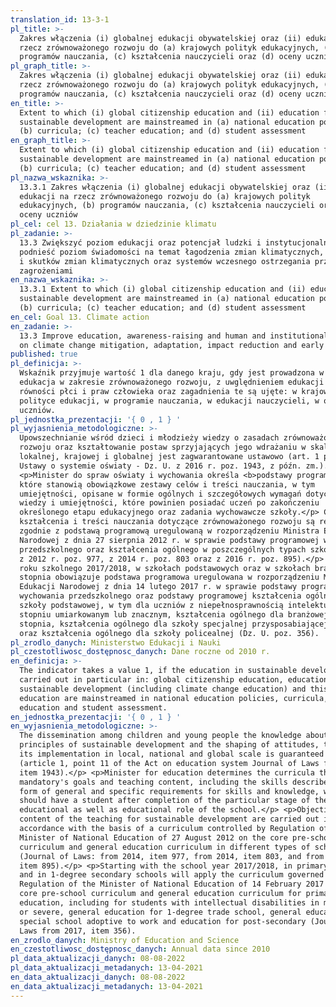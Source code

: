 ```yaml
---
translation_id: 13-3-1
pl_title: >-
  Zakres włączenia (i) globalnej edukacji obywatelskiej oraz (ii) edukacji na
  rzecz zrównoważonego rozwoju do (a) krajowych polityk edukacyjnych, (b)
  programów nauczania, (c) kształcenia nauczycieli oraz (d) oceny uczniów
pl_graph_title: >-
  Zakres włączenia (i) globalnej edukacji obywatelskiej oraz (ii) edukacji na
  rzecz zrównoważonego rozwoju do (a) krajowych polityk edukacyjnych, (b)
  programów nauczania, (c) kształcenia nauczycieli oraz (d) oceny uczniów
en_title: >-
  Extent to which (i) global citizenship education and (ii) education for
  sustainable development are mainstreamed in (a) national education policies;
  (b) curricula; (c) teacher education; and (d) student assessment
en_graph_title: >-
  Extent to which (i) global citizenship education and (ii) education for
  sustainable development are mainstreamed in (a) national education policies;
  (b) curricula; (c) teacher education; and (d) student assessment
pl_nazwa_wskaznika: >-
  13.3.1 Zakres włączenia (i) globalnej edukacji obywatelskiej oraz (ii)
  edukacji na rzecz zrównoważonego rozwoju do (a) krajowych polityk
  edukacyjnych, (b) programów nauczania, (c) kształcenia nauczycieli oraz (d)
  oceny uczniów
pl_cel: cel 13. Działania w dziedzinie klimatu
pl_zadanie: >-
  13.3 Zwiększyć poziom edukacji oraz potencjał ludzki i instytucjonalny,
  podnieść poziom świadomości na temat łagodzenia zmian klimatycznych, adaptacji
  i skutków zmian klimatycznych oraz systemów wczesnego ostrzegania przed
  zagrożeniami
en_nazwa_wskaznika: >-
  13.3.1 Extent to which (i) global citizenship education and (ii) education for
  sustainable development are mainstreamed in (a) national education policies;
  (b) curricula; (c) teacher education; and (d) student assessment
en_cel: Goal 13. Climate action
en_zadanie: >-
  13.3 Improve education, awareness-raising and human and institutional capacity
  on climate change mitigation, adaptation, impact reduction and early warning
published: true
pl_definicja: >-
  Wskaźnik przyjmuje wartość 1 dla danego kraju, gdy jest prowadzona w nim
  edukacja w zakresie zrównoważonego rozwoju, z uwględnieniem edukacji na rzecz
  równości płci i praw człowieka oraz zagadnienia te są ujęte: w krajowej
  polityce edukacji, w programie nauczania, w edukacji nauczycieli, w ocenianiu
  uczniów.
pl_jednostka_prezentacji: '{ 0 , 1 } '
pl_wyjasnienia_metodologiczne: >-
  Upowszechnianie wśród dzieci i młodzieży wiedzy o zasadach zrównoważonego
  rozwoju oraz kształtowanie postaw sprzyjających jego wdrażaniu w skali
  lokalnej, krajowej i globalnej jest zagwarantowane ustawowo (art. 1 pkt 11
  Ustawy o systemie oświaty - Dz. U. z 2016 r. poz. 1943, z późn. zm.).</p>
  <p>Minister do spraw oświaty i wychowania określa <b>podstawy programowe</b>,
  które stanowią obowiązkowe zestawy celów i treści nauczania, w tym
  umiejętności, opisane w formie ogólnych i szczegółowych wymagań dotyczących
  wiedzy i umiejętności, które powinien posiadać uczeń po zakończeniu
  określonego etapu edukacyjnego oraz zadania wychowawcze szkoły.</p> Cele
  kształcenia i treści nauczania dotyczące zrównoważonego rozwoju są realizowane
  zgodnie z podstawą programową uregulowaną w rozporządzeniu Ministra Edukacji
  Narodowej z dnia 27 sierpnia 2012 r. w sprawie podstawy programowej wychowania
  przedszkolnego oraz kształcenia ogólnego w poszczególnych typach szkół (Dz. U.
  z 2012 r. poz. 977, z 2014 r. poz. 803 oraz z 2016 r. poz. 895).</p> <p>Od
  roku szkolnego 2017/2018, w szkołach podstawowych oraz w szkołach branżowych I
  stopnia obowiązuje podstawa programowa uregulowana w rozporządzeniu Ministra
  Edukacji Narodowej z dnia 14 lutego 2017 r. w sprawie podstawy programowej
  wychowania przedszkolnego oraz podstawy programowej kształcenia ogólnego dla
  szkoły podstawowej, w tym dla uczniów z niepełnosprawnością intelektualną w
  stopniu umiarkowanym lub znacznym, kształcenia ogólnego dla branżowej szkoły I
  stopnia, kształcenia ogólnego dla szkoły specjalnej przysposabiającej do pracy
  oraz kształcenia ogólnego dla szkoły policealnej (Dz. U. poz. 356).
pl_zrodlo_danych: Ministerstwo Edukacji i Nauki
pl_czestotliwosc_dostępnosc_danych: Dane roczne od 2010 r.
en_definicja: >-
  The indicator takes a value 1, if the education in sustainable development is
  carried out in particular in: global citizenship education, education for
  sustainable development (including climate change education) and this
  education are mainstreamed in national education policies, curricula, teacher
  education and student assessment.
en_jednostka_prezentacji: '{ 0 , 1 } '
en_wyjasnienia_metodologiczne: >-
  The dissemination among children and young people the knowledge about the
  principles of sustainable development and the shaping of attitudes, to foster
  its implementation in local, national and global scale is guaranteed by law
  (article 1, point 11 of the Act on education system Journal of Laws from 2016,
  item 1943).</p> <p>Minister for education determines the curricula that are
  mandatory's goals and teaching content, including the skills described in the
  form of general and specific requirements for skills and knowledge, which
  should have a student after completion of the particular stage of the
  educational as well as educational role of the school.</p> <p>Objectives and
  content of the teaching for sustainable development are carried out in
  accordance with the basis of a curriculum controlled by Regulation of the
  Minister of National Education of 27 August 2012 on the core pre-school
  curriculum and general education curriculum in different types of schools
  (Journal of Laws: from 2014, item 977, from 2014, item 803, and from 2016,
  item 895).</p> <p>Starting with the school year 2017/2018, in primary schools
  and in 1-degree secondary schools will apply the curriculum governed by
  Regulation of the Minister of National Education of 14 February 2017 on the
  core pre-school curriculum and general education curriculum for primary
  education, including for students with intellectual disabilities in moderate
  or severe, general education for 1-degree trade school, general education for
  special school adoptive to work and education for post-secondary (Journal of
  Laws from 2017, item 356).
en_zrodlo_danych: Ministry of Education and Science
en_czestotliwosc_dostępnosc_danych: Annual data since 2010
pl_data_aktualizacji_danych: 08-08-2022
pl_data_aktualizacji_metadanych: 13-04-2021
en_data_aktualizacji_danych: 08-08-2022
en_data_aktualizacji_metadanych: 13-04-2021
---
```

